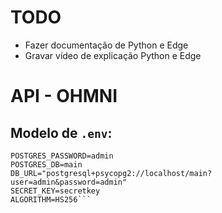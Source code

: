 # TODO
- Fazer documentação de Python e Edge
- Gravar vídeo de explicação Python e Edge

# API - OHMNI

## Modelo de ```.env```:

```POSTGRES_USER=admin
POSTGRES_PASSWORD=admin
POSTGRES_DB=main
DB_URL="postgresql+psycopg2://localhost/main?user=admin&password=admin"
SECRET_KEY=secretkey
ALGORITHM=HS256```